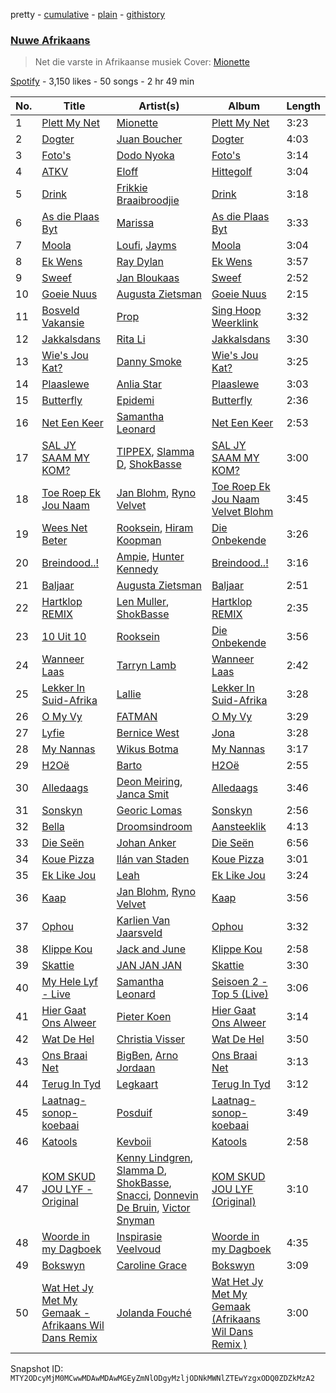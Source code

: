 pretty - [cumulative](/playlists/cumulative/37i9dQZF1DX20N6YlBoCpF.md) - [plain](/playlists/plain/37i9dQZF1DX20N6YlBoCpF) - [githistory](https://github.githistory.xyz/mackorone/spotify-playlist-archive/blob/main/playlists/plain/37i9dQZF1DX20N6YlBoCpF)

### [Nuwe Afrikaans](https://open.spotify.com/playlist/37i9dQZF1DX20N6YlBoCpF)

> Net die varste in Afrikaanse musiek Cover: <a href="https://open.spotify.com/artist/2IATFOSnfbxrL3bL0cxCOu?si=CXiLG9EsTo234EPinuT5lw">Mionette</a>

[Spotify](https://open.spotify.com/user/spotify) - 3,150 likes - 50 songs - 2 hr 49 min

| No. | Title | Artist(s) | Album | Length |
|---|---|---|---|---|
| 1 | [Plett My Net](https://open.spotify.com/track/1PGWHOYPHxed0rl9JAWk5v) | [Mionette](https://open.spotify.com/artist/2IATFOSnfbxrL3bL0cxCOu) | [Plett My Net](https://open.spotify.com/album/0LhQ4Tkw4D4GzcmrbPa66Z) | 3:23 |
| 2 | [Dogter](https://open.spotify.com/track/1PO2llChG41r9NlY7sIeLa) | [Juan Boucher](https://open.spotify.com/artist/1XyiWEHBHDPuVDaxajN1ZH) | [Dogter](https://open.spotify.com/album/2oY1HgguwbO0kgh4sfco2i) | 4:03 |
| 3 | [Foto's](https://open.spotify.com/track/6qXoZby29Lp0QmA4NsSE0J) | [Dodo Nyoka](https://open.spotify.com/artist/4ikALYd62or9IJXnjYwcXa) | [Foto's](https://open.spotify.com/album/4hpljUB91UU8TtYSGrRTwU) | 3:14 |
| 4 | [ATKV](https://open.spotify.com/track/5pctBxFOGMxzrR7BfVWMoL) | [Eloff](https://open.spotify.com/artist/0okTBoelHkR40Mr69hmzkR) | [Hittegolf](https://open.spotify.com/album/0e9UjemY2jnFPQFdJdTPjH) | 3:04 |
| 5 | [Drink](https://open.spotify.com/track/0ES7dRb7iXkQ2GB3FfBfPa) | [Frikkie Braaibroodjie](https://open.spotify.com/artist/2AbLDwbYJ3Fq0dk8Wr0PTL) | [Drink](https://open.spotify.com/album/1TAfabaZ5Y59atQoCqi4jx) | 3:18 |
| 6 | [As die Plaas Byt](https://open.spotify.com/track/3ygtwhrpxC9K6vvzTXVfNK) | [Marissa](https://open.spotify.com/artist/2uFAfVNLrN2ewh731Oc0C6) | [As die Plaas Byt](https://open.spotify.com/album/4PGN89EQTVefM2Gfrq1q9z) | 3:33 |
| 7 | [Moola](https://open.spotify.com/track/3WL45hKgftF4Ffc9GUlhIZ) | [Loufi](https://open.spotify.com/artist/389tNFyrtFfDUOStmWjwOl), [Jayms](https://open.spotify.com/artist/1reef06goIFAhuhQsLUHf5) | [Moola](https://open.spotify.com/album/049XrxSNx2ydPbdhelP51t) | 3:04 |
| 8 | [Ek Wens](https://open.spotify.com/track/7cYUAAyZDMOLBqhzXCen7S) | [Ray Dylan](https://open.spotify.com/artist/6eUxX7dCHCaXNNMvYtBhxY) | [Ek Wens](https://open.spotify.com/album/7s1ETgKwUedSSPMIJTY6Hg) | 3:57 |
| 9 | [Sweef](https://open.spotify.com/track/5OdKyaUItAU0bJZbeopN8d) | [Jan Bloukaas](https://open.spotify.com/artist/78BYwFUCGOHFIC54M4Rnic) | [Sweef](https://open.spotify.com/album/6HXf7BiE38LR73n1f8QDMk) | 2:52 |
| 10 | [Goeie Nuus](https://open.spotify.com/track/2KA56LXANI5yv6gHk9VRzK) | [Augusta Zietsman](https://open.spotify.com/artist/3jZWDJXxKcoeidgkf8N6mO) | [Goeie Nuus](https://open.spotify.com/album/35JwpHE4v1G1gRVgUjVtKG) | 2:15 |
| 11 | [Bosveld Vakansie](https://open.spotify.com/track/6LHiWLGfFYRV9iUCrcC2Gf) | [Prop](https://open.spotify.com/artist/3TNxvHZvTgeosFCIYz1BUu) | [Sing Hoop Weerklink](https://open.spotify.com/album/38dU50ugb1c3kWmrdJqUg8) | 3:32 |
| 12 | [Jakkalsdans](https://open.spotify.com/track/002j5hLHQwXzl0g51aiYbb) | [Rita Li](https://open.spotify.com/artist/1K7LgVQOUidDGnDvugQi3V) | [Jakkalsdans](https://open.spotify.com/album/3ual8hMD2UI5zzWjtVFblL) | 3:30 |
| 13 | [Wie's Jou Kat?](https://open.spotify.com/track/1cpPxUeohprGjsQInKBggX) | [Danny Smoke](https://open.spotify.com/artist/2w5KXwbkeiYOaxT3Wq9iwj) | [Wie's Jou Kat?](https://open.spotify.com/album/1eQFe82cj7zrCeh3R0XizG) | 3:25 |
| 14 | [Plaaslewe](https://open.spotify.com/track/45dV2UvbpsG4pvWqzNLHOL) | [Anlia Star](https://open.spotify.com/artist/0ijtg0i2JHKpiiQnyZofqm) | [Plaaslewe](https://open.spotify.com/album/6TO27C8sqynfu2ymExD6Kf) | 3:03 |
| 15 | [Butterfly](https://open.spotify.com/track/4QrTaI6ciLYiWi5qSTzGjL) | [Epidemi](https://open.spotify.com/artist/4mb93T3CWJd1pKp2XAsp9K) | [Butterfly](https://open.spotify.com/album/1HDfzKLHFQfMQ5IVabAZ2y) | 2:36 |
| 16 | [Net Een Keer](https://open.spotify.com/track/71tkxqyBp1FnQYMI9R2NQY) | [Samantha Leonard](https://open.spotify.com/artist/0t70FT0xcfRAuHAM8C9Tgw) | [Net Een Keer](https://open.spotify.com/album/1NPoFcEaJg6MkRsHVPeN0M) | 2:53 |
| 17 | [SAL JY SAAM MY KOM?](https://open.spotify.com/track/5nLw0PhyNy5X6LicJiJCrn) | [TIPPEX](https://open.spotify.com/artist/0TzP8Rn8NcVR5ZpFQWfrVx), [Slamma D](https://open.spotify.com/artist/4fRD6JB528hNdAVikqKvHb), [ShokBasse](https://open.spotify.com/artist/5T2FFt1abRd5ZJKrzB2ZZj) | [SAL JY SAAM MY KOM?](https://open.spotify.com/album/6Jn6EcXrzNFvImo092rpvd) | 3:00 |
| 18 | [Toe Roep Ek Jou Naam](https://open.spotify.com/track/2ZYbvsHY9vG3pqI8qYTgN6) | [Jan Blohm](https://open.spotify.com/artist/4INPDZ7XS2f8jsp7CMM6WW), [Ryno Velvet](https://open.spotify.com/artist/1qn5hZjDJPBVBFsqLujvyt) | [Toe Roep Ek Jou Naam Velvet Blohm](https://open.spotify.com/album/3rWwRZdKja3xTo7CQYDBvi) | 3:45 |
| 19 | [Wees Net Beter](https://open.spotify.com/track/5AXAgPFHnFzv8pz9ZOffct) | [Rooksein](https://open.spotify.com/artist/0TX0T9VkzOTEjsdzi1a4nT), [Hiram Koopman](https://open.spotify.com/artist/4UBl5Ny7y89gOnqp8AM0EH) | [Die Onbekende](https://open.spotify.com/album/5DQ6KesEHKfwfO2AUjzkvc) | 3:26 |
| 20 | [Breindood..!](https://open.spotify.com/track/1gbyJQQvxNH2rymfBoLtbW) | [Ampie](https://open.spotify.com/artist/05OlCJb6VjFEHPiCfwTCZx), [Hunter Kennedy](https://open.spotify.com/artist/4BTNdkDqhYHILE4Xq0nRkK) | [Breindood..!](https://open.spotify.com/album/1nJsnVOQ3lM7gE2cfIl4RW) | 3:16 |
| 21 | [Baljaar](https://open.spotify.com/track/09UStOTTT5ZYKoUuROS6Sa) | [Augusta Zietsman](https://open.spotify.com/artist/3jZWDJXxKcoeidgkf8N6mO) | [Baljaar](https://open.spotify.com/album/32ELnH0XXiDCWFTy4znOfp) | 2:51 |
| 22 | [Hartklop REMIX](https://open.spotify.com/track/29GFGVkl82QZXJHjdcDwGZ) | [Len Muller](https://open.spotify.com/artist/2Sken7evRjRhWD5bgSJ0l0), [ShokBasse](https://open.spotify.com/artist/5T2FFt1abRd5ZJKrzB2ZZj) | [Hartklop REMIX](https://open.spotify.com/album/1QiiEeFLAM14do17g5PTpA) | 2:35 |
| 23 | [10 Uit 10](https://open.spotify.com/track/0Y8MPTdUEx4HKVSJKLu4Wl) | [Rooksein](https://open.spotify.com/artist/0TX0T9VkzOTEjsdzi1a4nT) | [Die Onbekende](https://open.spotify.com/album/5DQ6KesEHKfwfO2AUjzkvc) | 3:56 |
| 24 | [Wanneer Laas](https://open.spotify.com/track/1oLfVuGQBnWcoBZWD2Xe8W) | [Tarryn Lamb](https://open.spotify.com/artist/2FmxaUJ8rqQaLvvjFkhuWe) | [Wanneer Laas](https://open.spotify.com/album/5rF1zihcBSMixLjYiOChxL) | 2:42 |
| 25 | [Lekker In Suid\-Afrika](https://open.spotify.com/track/1WhdprkjiCK9xECfcIpH5A) | [Lallie](https://open.spotify.com/artist/4uSmTI5DC3mlZne6QOuSwo) | [Lekker In Suid\-Afrika](https://open.spotify.com/album/6tY0nQArsx8hwTIjPG3Gc6) | 3:28 |
| 26 | [O My Vy](https://open.spotify.com/track/6UPiIutgybDU0QljOWWUHf) | [FATMAN](https://open.spotify.com/artist/1eFYCrnsw8F26Wp5CTUxB3) | [O My Vy](https://open.spotify.com/album/0vFiwfmHqB84pPcp6tWcbh) | 3:29 |
| 27 | [Lyfie](https://open.spotify.com/track/0GAX8SapBTjOqW0d5taVMu) | [Bernice West](https://open.spotify.com/artist/6ZerjgcGZc6DofpCTZu3xx) | [Jona](https://open.spotify.com/album/2C70Ty4DGUj3nrSIAY16B3) | 3:28 |
| 28 | [My Nannas](https://open.spotify.com/track/7AiWpdNAuQtauRiZLRTiin) | [Wikus Botma](https://open.spotify.com/artist/099AZ9nM47Fy3VJ7aLN2Io) | [My Nannas](https://open.spotify.com/album/5aHgjmoL4dh4xbDgzl6rHc) | 3:17 |
| 29 | [H2Oë](https://open.spotify.com/track/6NB2npCHsGXQ059pMhXJzl) | [Barto](https://open.spotify.com/artist/4gzfjw2nlFFo1tda8jgJbG) | [H2Oë](https://open.spotify.com/album/3TXkgPC5iTyXXyJPKR01lP) | 2:55 |
| 30 | [Alledaags](https://open.spotify.com/track/6NpfpVIKxbOpkH4hEHgWmR) | [Deon Meiring](https://open.spotify.com/artist/5h2VPrb5uczuK8foqa2jby), [Janca Smit](https://open.spotify.com/artist/4kIgLqrrFsze5qNKkEzXP6) | [Alledaags](https://open.spotify.com/album/1wvkJ0pO8sLxBpROj36yIV) | 3:46 |
| 31 | [Sonskyn](https://open.spotify.com/track/1qCuSf3gbjZ1A7msPrpcMx) | [Georic Lomas](https://open.spotify.com/artist/6s70YvvNGOGzhKqveX21uf) | [Sonskyn](https://open.spotify.com/album/11xQmc2iXHJMcJ9pL8CPVL) | 2:56 |
| 32 | [Bella](https://open.spotify.com/track/2laH6IayV3wrHxjjsFawOK) | [Droomsindroom](https://open.spotify.com/artist/36P4zQxOGCSabr44bXS8kW) | [Aansteeklik](https://open.spotify.com/album/3dOKf9YXYnPLlRLaCwsL2G) | 4:13 |
| 33 | [Die Seën](https://open.spotify.com/track/2JrpZZXrSjd6FeWsMYlZ9Z) | [Johan Anker](https://open.spotify.com/artist/3VawlZLcw70cya2MhFCj5b) | [Die Seën](https://open.spotify.com/album/79zq6kAHXeUyMLu6CWDrQV) | 6:56 |
| 34 | [Koue Pizza](https://open.spotify.com/track/1fEZOVHd17gcqv0ND1fpcV) | [Ilán van Staden](https://open.spotify.com/artist/7FUqmUXFmllziX2NgD4Knj) | [Koue Pizza](https://open.spotify.com/album/0UE7Fs2XSTfjAtcwNKe439) | 3:01 |
| 35 | [Ek Like Jou](https://open.spotify.com/track/1xG077ty9EwidOBANZwKlD) | [Leah](https://open.spotify.com/artist/46aCUT92RT7Q9QwhZuaNXh) | [Ek Like Jou](https://open.spotify.com/album/4XP2UPBce2DLra8bZ2DXQp) | 3:24 |
| 36 | [Kaap](https://open.spotify.com/track/1EYLPim5kBNKwDCrG48sNW) | [Jan Blohm](https://open.spotify.com/artist/4INPDZ7XS2f8jsp7CMM6WW), [Ryno Velvet](https://open.spotify.com/artist/1qn5hZjDJPBVBFsqLujvyt) | [Kaap](https://open.spotify.com/album/6Tn9J9QxGzgktcULy6CWLF) | 3:56 |
| 37 | [Ophou](https://open.spotify.com/track/2vRJC11heZ6GqkmnqXTnrO) | [Karlien Van Jaarsveld](https://open.spotify.com/artist/25SUuR1e32ukcdYldmAyp5) | [Ophou](https://open.spotify.com/album/4DgQmYYVWDOszCGW7McXWe) | 3:32 |
| 38 | [Klippe Kou](https://open.spotify.com/track/0taToNW3mX3M7VflfH6J8V) | [Jack and June](https://open.spotify.com/artist/71XakIJCef4xN3Q1r1DCqq) | [Klippe Kou](https://open.spotify.com/album/0V75WhtPM8xVKoeBmfoTp3) | 2:58 |
| 39 | [Skattie](https://open.spotify.com/track/1VJKNRIZ1LYNAOxIN01iNd) | [JAN JAN JAN](https://open.spotify.com/artist/0cba0v5VJqpuD1YSBoNirZ) | [Skattie](https://open.spotify.com/album/36cu3ZQxgHuLvIj3BUEynA) | 3:30 |
| 40 | [My Hele Lyf \- Live](https://open.spotify.com/track/3HTL5qBOzXLFU5snDl5krF) | [Samantha Leonard](https://open.spotify.com/artist/0t70FT0xcfRAuHAM8C9Tgw) | [Seisoen 2 \- Top 5 \(Live\)](https://open.spotify.com/album/7mY9sILLbKkZjJOeoJp4Fp) | 3:06 |
| 41 | [Hier Gaat Ons Alweer](https://open.spotify.com/track/1zkDzC92Zb1KUSTa2Rumqv) | [Pieter Koen](https://open.spotify.com/artist/42MoeGwwUSE0x4u9PHvSif) | [Hier Gaat Ons Alweer](https://open.spotify.com/album/2mpRZxyifeulCZI1lmBBT3) | 3:14 |
| 42 | [Wat De Hel](https://open.spotify.com/track/15Mu0ea08pEgTLBRHqNF0e) | [Christia Visser](https://open.spotify.com/artist/0AVwVUxhRdEKiuLNGAxmtu) | [Wat De Hel](https://open.spotify.com/album/2p7hgHHtMXSPZf3RezI3i4) | 3:50 |
| 43 | [Ons Braai Net](https://open.spotify.com/track/5LUgDfGlQZWVnOi4bITNzf) | [BigBen](https://open.spotify.com/artist/2szr6eY8Ss8fDBkIy8v0Su), [Arno Jordaan](https://open.spotify.com/artist/1BqYfwv0S0mnUZzGp4PfPE) | [Ons Braai Net](https://open.spotify.com/album/6uCVYlVdoRXotAgwqLbuFy) | 3:13 |
| 44 | [Terug In Tyd](https://open.spotify.com/track/6p5cS6M9DSYee45WcXMi3l) | [Legkaart](https://open.spotify.com/artist/6q148JlUofOrUfcf7Dmac6) | [Terug In Tyd](https://open.spotify.com/album/3EXtRvuiaCMkuC47sz3ADI) | 3:12 |
| 45 | [Laatnag\-sonop\-koebaai](https://open.spotify.com/track/6gq6he9HdSJqPcsgFQbxWQ) | [Posduif](https://open.spotify.com/artist/0BIs8iCsPrho1IZMdse349) | [Laatnag\-sonop\-koebaai](https://open.spotify.com/album/6gvpn8iBbVXJEbmWt3sLVN) | 3:49 |
| 46 | [Katools](https://open.spotify.com/track/65KoBppdhH9mNVqGzHqyRS) | [Kevboii](https://open.spotify.com/artist/4Mp36UE9keQ7vXLcVLWzmN) | [Katools](https://open.spotify.com/album/5PGPutt1bzLOHCLdZx9GdC) | 2:58 |
| 47 | [KOM SKUD JOU LYF \- Original](https://open.spotify.com/track/6XlqzuqRyzesB8IoCHt7Xs) | [Kenny Lindgren](https://open.spotify.com/artist/63CLd9qh364gsZdw3bj6TL), [Slamma D](https://open.spotify.com/artist/4fRD6JB528hNdAVikqKvHb), [ShokBasse](https://open.spotify.com/artist/5T2FFt1abRd5ZJKrzB2ZZj), [Snacci](https://open.spotify.com/artist/373NRUyodyMISLLxcN2qr1), [Donnevin De Bruin](https://open.spotify.com/artist/15CxNfyU2DHZqIX5dOZ4SD), [Victor Snyman](https://open.spotify.com/artist/2K9S07tWOuDIMGCMVs2LuG) | [KOM SKUD JOU LYF \(Original\)](https://open.spotify.com/album/4kvHhlnDUuMJk0ardGH7J1) | 3:10 |
| 48 | [Woorde in my Dagboek](https://open.spotify.com/track/5W6JnYqM94mrq4FcM9yAiG) | [Inspirasie Veelvoud](https://open.spotify.com/artist/3r1BRjgeZHFN40DD6aWMMo) | [Woorde in my Dagboek](https://open.spotify.com/album/7gYORwa2NQqegNZBCywnUK) | 4:35 |
| 49 | [Bokswyn](https://open.spotify.com/track/4ZdEKnyBbsxJf0FRd3rTb5) | [Caroline Grace](https://open.spotify.com/artist/4Nq6DSOfx3sAWV9ED0WtZM) | [Bokswyn](https://open.spotify.com/album/0AUEv3KyWp0AGzlxq0sjud) | 3:09 |
| 50 | [Wat Het Jy Met My Gemaak \- Afrikaans Wil Dans Remix](https://open.spotify.com/track/53ca5ecKaK7GFtqO9xYG43) | [Jolanda Fouché](https://open.spotify.com/artist/0V7auwP4exRWU5qL6LvyzD) | [Wat Het Jy Met My Gemaak \(Afrikaans Wil Dans Remix \)](https://open.spotify.com/album/2x26bsnWaQDktxyWMEMhzr) | 3:00 |

Snapshot ID: `MTY2ODcyMjM0MCwwMDAwMDAwMGEyZmNlODgyMzljODNkMWNlZTEwYzgxODQ0ZDZkMzA2`

